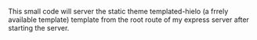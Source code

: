 This small code will server the static theme templated-hielo (a frrely available template) template from the root route of my express server after starting the server.